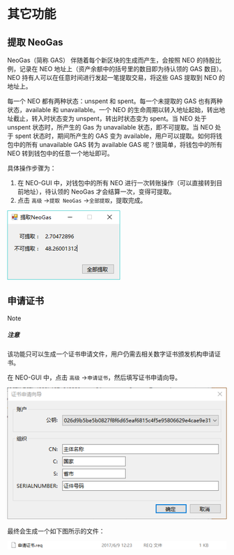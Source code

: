 # 其它功能

## 提取 NeoGas

NeoGas（简称 GAS） 伴随着每个新区块的生成而产生，会按照 NEO 的持股比例，记录在 NEO 地址上（资产余额中的括号里的数目即为待认领的 GAS 数目）。NEO 持有人可以在任意时间进行发起一笔提取交易，将这些 GAS 提取到 NEO 的地址上。

每一个 NEO 都有两种状态：unspent 和 spent。每一个未提取的 GAS 也有两种状态，available 和 unavailable。一个 NEO 的生命周期以转入地址起始，转出地址截止，转入时状态变为 unspent，转出时状态变为 spent。当 NEO 处于 unspent 状态时，所产生的 Gas 为 unavailable 状态，即不可提取。当 NEO 处于 spent 状态时，期间所产生的 GAS 变为 available，用户可以提取。如何将钱包中的所有 unavailable GAS 转为 available GAS 呢？很简单，将钱包中的所有 NEO 转到钱包中的任意一个地址即可。

具体操作步骤为：

1. 在 NEO-GUI 中，对钱包中的所有 NEO 进行一次转账操作（可以直接转到目前地址），待认领的 NeoGas 才会结算一次，变得可提取。
2. 点击 `高级` ->`提取 NeoGas` ->`全部提取`，提取完成。

![](../assets/gui_37.png)

## 申请证书

> [!Note]
>
> ##### 注意
>
> 该功能只可以生成一个证书申请文件，用户仍需去相关数字证书颁发机构申请证书。

在 NEO-GUI 中，点击 `高级` ->`申请证书`，然后填写证书申请向导。

![](../assets/gui_39.png)

最终会生成一个如下图所示的文件：

![](../assets/y.png)